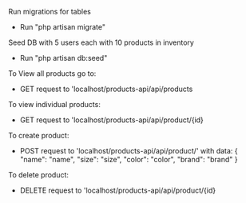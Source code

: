 Run migrations for tables
- Run "php artisan migrate"

Seed DB with 5 users each with 10 products in inventory
- Run "php artisan db:seed"

To View all products go to:
- GET request to 'localhost/products-api/api/products

To view individual products:
- GET request to 'localhost/products-api/api/product/{id}

To create product:
- POST request to 'localhost/products-api/api/product/'
  with data: {
    "name": "name",
    "size": "size",
    "color": "color",
    "brand": "brand"
  }

To delete product:
- DELETE request to 'localhost/products-api/api/product/{id}